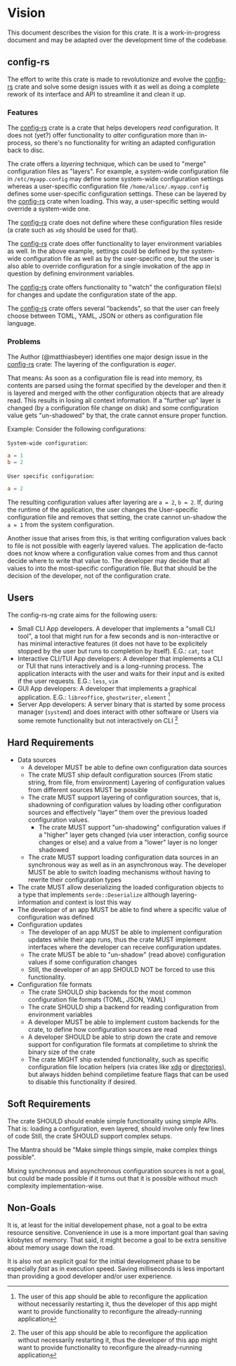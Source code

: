 # Vision

This document describes the vision for this crate. It is a work-in-progress
document and may be adapted over the development time of the codebase.

## config-rs

The effort to write this crate is made to revolutionize and evolve the
[config-rs] crate and solve some design issues with it as well as doing a
complete rework of its interface and API to streamline it and clean it up.

### Features

The [config-rs] crate is a crate that helps developers _read_ configuration. It
does not (yet?) offer functionality to _alter_ configuration more than
in-process, so there's no functionality for writing an adapted configuration
back to disc.

The crate offers a _layering_ technique, which can be used to "merge"
configuration files as "layers". For example, a system-wide configuration file
in `/etc/myapp.config` may define some system-wide configuration settings
whereas a user-specific configuration file `/home/alice/.myapp.config` defines
some user-specific configuration settings. These can be layered by the
[config-rs] crate when loading.
This way, a user-specific setting would override a system-wide one.

The [config-rs] crate does not define where these configuration files reside (a
crate such as `xdg` should be used for that).

The [config-rs] crate does offer functionality to layer environment variables as
well. In the above example, settings could be defined by the system-wide
configuration file as well as by the user-specific one, but the user is also
able to override configuration for a single invokation of the app in question by
defining environment variables.

The [config-rs] crate offers functionality to "watch" the configuration file(s)
for changes and update the configuration state of the app.

The [config-rs] crate offers several "backends", so that the user can freely
choose between TOML, YAML, JSON or others as configuration file language.

### Problems

The Author (@matthiasbeyer) identifies one major design issue in the [config-rs]
crate: The layering of the configuration is _eager_.

That means: As soon as a configuration file is read into memory, its contents
are parsed using the format specified by the developer and then it is layered
and merged with the other configuration objects that are already read. This
results in losing all context information. If a "further up" layer is changed
(by a configuration file change on disk) and some configuration value gets
"un-shadowed" by that, the crate cannot ensure proper function.

Example: Consider the following configurations:

`System-wide configuration`:

```toml
a = 1
b = 2
```

`User specific configuration`:

```toml
a = 2
```

The resulting configuration values after layering are `a = 2`, `b = 2`. If,
during the runtime of the application, the user changes the User-specific
configuration file and removes that setting, the crate cannot un-shadow the `a =
1` from the system configuration.

Another issue that arises from this, is that writing configuration values back
to file is not possible with eagerly layered values. The application de-facto
does not know where a configuration value comes from and thus cannot decide
where to write that value to. The developer may decide that all values to into
the most-specific configuration file. But that should be the decision of the
developer, not of the configuration crate.

<!-- TODO: more? -->

## Users

The config-rs-ng crate aims for the following users:

* Small CLI App developers. A developer that implements a "small CLI tool", a
  tool that might run for a few seconds and is non-interactive or has minimal
  interactive features (it does not have to be explicitely stopped by the user
  but runs to completion by itself). E.G.: `cat`, `toot`
* Interactive CLI/TUI App developers: A developer that implements a CLI or TUI
  that runs interactively and is a long-running process. The application
  interacts with the user and waits for their input and is exited if the user
  requests. E.G.: `less`, `vim`
* GUI App developers: A developer that implements a graphical application. E.G.:
  `libreoffice`, `ghostwriter`, `element` [^1]
* Server App developers: A server binary that is started by some process manager
  (`systemd`) and does interact with other software or Users via some remote
  functionality but not interactively on CLI [^1]

<!-- TODO: more? -->

## Hard Requirements

* Data sources
  * A developer MUST be able to define own configuration data sources
  * The crate MUST ship default configuration sources (From static string,
    from file, from environment) Layering of configuration values from
    different sources MUST be possible
  * The crate MUST support layering of configuration sources, that is,
    shadowning of configuration values by loading other configuration sources
    and effectively "layer" them over the previous loaded configuration values.
    * The crate MUST support "un-shadowing" configuration values if a "higher"
      layer gets changed (via user interaction, config source changes or else)
      and a value from a "lower" layer is no longer shadowed
  * The crate MUST support loading configuration data sources in an synchronous
    way as well as in an asynchronous way. The developer MUST be able to switch
    loading mechanisms without having to rewrite their configuration types
* The crate MUST allow deserializing the loaded configuration objects to a type
  that implements `serde::Deserialize` although layering-information and context
  is lost this way
* The developer of an app MUST be able to find where a specific value of
  configuration was defined
* Configuration updates
  * The developer of an app MUST be able to implement configuration updates
    while their app runs, thus the crate MUST implement interfaces where the
    developer can receive configuration updates.
  * The crate MUST be able to "un-shadow" (read above) configuration values if
    some configuration changes
  * Still, the developer of an app SHOULD NOT be forced to use this
    functionality.
* Configuration file formats
  * The crate SHOULD ship backends for the most common configuration file
    formats (TOML, JSON, YAML)
  * The crate SHOULD ship a backend for reading configuration from environment
    variables
  * A developer MUST be able to implement custom backends for the crate, to
    define how configuration sources are read
  * A developer SHOULD be able to strip down the crate and remove support for
    configuration file formats at compiletime to shrink the binary size of the
    crate
  * The crate MIGHT ship extended functionality, such as specific configuration
    file location helpers (via crates like [xdg] or [directories]), but always
    hidden behind compiletime feature flags that can be used to disable this
    functionality if desired.

## Soft Requirements

The crate SHOULD should enable simple functionality using simple APIs. That is:
loading a configuration, even layered, should involve only few lines of code
Still, the crate SHOULD support complex setups.

The Mantra should be "Make simple things simple, make complex things possible".

Mixing synchronous and asynchronous configuration sources is not a goal, but
could be made possible if it turns out that it is possible without much
complexity implementation-wise.

## Non-Goals

It is, at least for the initial developement phase, not a goal to be extra
resource sensitive. Convenience in use is a more important goal than saving
kilobytes of memory. That said, it might become a goal to be extra sensitive
about memory usage down the road.

It is also not an explicit goal for the initial development phase to be
especially _fast_ as in execution speed. Saving milliseconds is less important
than providing a good developer and/or user experience.



[^1]: The user of this app should be able to reconfigure the application without
  necessarily restarting it, thus the developer of this app might want to
  provide functionality to reconfigure the already-running application

[config-rs]: https://github.com/mehcode/config-rs
[xdg]: https://crates.io/crates/xdg
[directories]: https://crates.io/crates/directories
